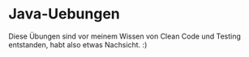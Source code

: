 # Java-Uebungen

Diese Übungen sind vor meinem Wissen von Clean Code und Testing entstanden, habt also etwas Nachsicht. :)
